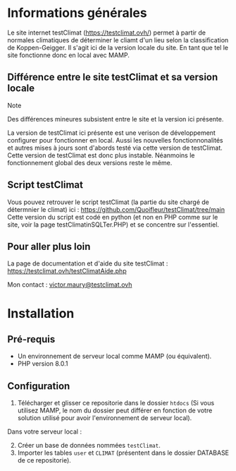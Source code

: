 # Informations générales

Le site internet testClimat (https://testclimat.ovh/) permet à partir de normales climatiques de déterminer le cliamt d'un lieu selon la classification de Koppen-Geigger.
Il s'agit ici de la version locale du site. En tant que tel le site fonctionne donc en local avec MAMP.

## Différence entre le site testClimat et sa version locale

> [!NOTE]
> Des différences mineures subsistent entre le site et la version ici présente.

La version de testClimat ici présente est une verison de développement configurer pour fonctionner en local. Aussi les nouvelles fonctionnonalités et autres mises à jours sont d'abords testé via cette version de testClimat.
Cette version de testClimat est donc plus instable.
Néanmoins le fonctionnement global des deux versions reste le même.

## Script testClimat

Vous pouvez retrouver le script testClimat (la partie du site chargé de détermnier le climat) ici : https://github.com/Quoifleur/testClimat/tree/main
Cette version du script est codé en python (et non en PHP comme sur le site, voir la page testClimatinSQLTer.PHP) et se concentre sur l'essentiel.

## Pour aller plus loin

La page de documentation et d'aide du site testClimat : https://testclimat.ovh/testClimatAide.php

Mon contact : victor.maury@testclimat.ovh

# Installation

## Pré-requis

- Un environnement de serveur local comme MAMP (ou équivalent).
- PHP version 8.0.1

## Configuration

1. Télécharger et glisser ce repositorie dans le dossier `htdocs` (Si vous utilisez MAMP, le nom du dossier peut différer en fonction de votre solution utilisé pour avoir l'environnement de serveur local).

Dans votre serveur local :

2. Créer un base de données nommées `testClimat`.
3. Importer les tables `user` et `CLIMAT` (présentent dans le dossier DATABASE de ce repositorie).
